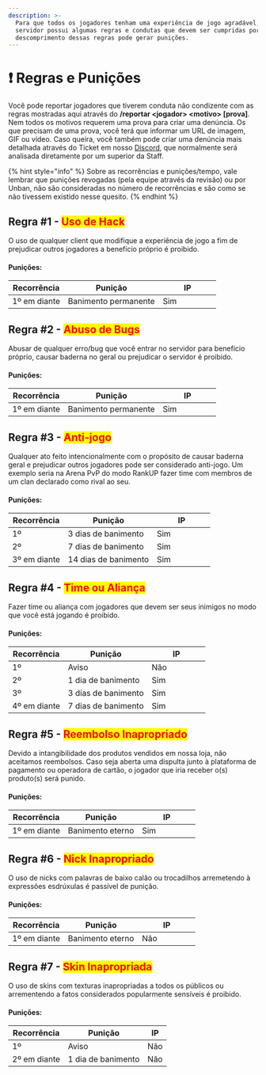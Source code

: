 ```yaml
---
description: >-
  Para que todos os jogadores tenham uma experiência de jogo agradável, o
  servidor possui algumas regras e condutas que devem ser cumpridas por todos. O
  descomprimento dessas regras pode gerar punições.
---
```


# ❗ Regras e Punições

Você pode reportar jogadores que tiverem conduta não condizente com as regras mostradas aqui através do **/reportar \<jogador> \<motivo> \[prova]**. Nem todos os motivos requerem uma prova para criar uma denúncia. Os que precisam de uma prova, você terá que informar um URL de imagem, GIF ou vídeo. Caso queira, você também pode criar uma denúncia mais detalhada através do Ticket em nosso [Discord](https://redesweet.com/discord), que normalmente será analisada diretamente por um superior da Staff.



{% hint style="info" %}
Sobre as recorrências e punições/tempo, vale lembrar que punições revogadas (pela equipe através da revisão) ou por Unban, não são consideradas no número de recorrências e são como se não tivessem existido nesse quesito.
{% endhint %}



## Regra #1 - <mark style="color:red;">Uso de Hack</mark>

O uso de qualquer client que modifique a experiência de jogo a fim de prejudicar outros jogadores a benefício próprio é proibido.

#### Punições:

<table><thead><tr><th>Recorrência</th><th>Punição</th><th width="100">IP</th></tr></thead><tbody><tr><td>1º em diante</td><td>Banimento permanente</td><td>Sim</td></tr></tbody></table>



## Regra #2 - <mark style="color:red;">Abuso de Bugs</mark>

Abusar de qualquer erro/bug que você entrar no servidor para benefício próprio, causar baderna no geral ou prejudicar o servidor é proibido.

#### Punições:

<table><thead><tr><th>Recorrência</th><th>Punição</th><th width="100">IP</th></tr></thead><tbody><tr><td>1º em diante</td><td>Banimento permanente</td><td>Sim</td></tr></tbody></table>



## Regra #3 - <mark style="color:red;">Anti-jogo</mark>

Qualquer ato feito intencionalmente com o propósito de causar baderna geral e prejudicar outros jogadores pode ser considerado anti-jogo. Um exemplo seria na Arena PvP do modo RankUP fazer time com membros de um clan declarado como rival ao seu.

#### Punições:

<table><thead><tr><th>Recorrência</th><th>Punição</th><th width="100">IP</th></tr></thead><tbody><tr><td>1º</td><td>3 dias de banimento</td><td>Sim</td></tr><tr><td>2º</td><td>7 dias de banimento</td><td>Sim</td></tr><tr><td>3º em diante</td><td>14 dias de banimento</td><td>Sim</td></tr></tbody></table>



## Regra #4 - <mark style="color:red;">Time ou Aliança</mark>

Fazer time ou aliança com jogadores que devem ser seus inimigos no modo que você está jogando é proibido.

#### Punições:

<table><thead><tr><th>Recorrência</th><th>Punição</th><th width="100">IP</th></tr></thead><tbody><tr><td>1º</td><td>Aviso</td><td>Não</td></tr><tr><td>2º</td><td>1 dia de banimento</td><td>Sim</td></tr><tr><td>3º</td><td>3 dias de banimento</td><td>Sim</td></tr><tr><td>4º em diante</td><td>7 dias de banimento</td><td>Sim</td></tr></tbody></table>



## Regra #5 - <mark style="color:red;">Reembolso Inapropriado</mark>

Devido a intangibilidade dos produtos vendidos em nossa loja, não aceitamos reembolsos. Caso seja aberta uma dispulta junto à plataforma de pagamento ou operadora de cartão, o jogador que iria receber o(s) produto(s) será punido.

#### Punições:

<table><thead><tr><th>Recorrência</th><th>Punição</th><th width="100">IP</th></tr></thead><tbody><tr><td>1º em diante</td><td>Banimento eterno</td><td>Sim</td></tr></tbody></table>



## Regra #6 -  <mark style="color:red;">Nick Inapropriado</mark>

O uso de nicks com palavras de baixo calão ou trocadilhos arremetendo à expressões esdrúxulas é passível de punição.

#### Punições:

<table><thead><tr><th>Recorrência</th><th>Punição</th><th width="100">IP</th></tr></thead><tbody><tr><td>1º em diante</td><td>Banimento eterno</td><td>Não</td></tr></tbody></table>



## Regra #7 - <mark style="color:red;">Skin Inapropriada</mark>

O uso de skins com texturas inapropriadas a todos os públicos ou arrementendo a fatos considerados popularmente sensíveis é proibido.

#### Punições:

| Recorrência  | Punição            | IP  |
| ------------ | ------------------ | --- |
| 1º           | Aviso              | Não |
| 2º em diante | 1 dia de banimento | Não |

